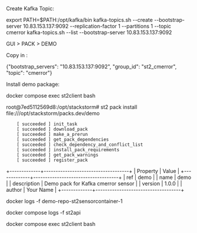 Create Kafka Topic:

export PATH=$PATH:/opt/kafka/bin
kafka-topics.sh --create --bootstrap-server 10.83.153.137:9092 --replication-factor 1 --partitions 1 --topic cmerror
kafka-topics.sh --list --bootstrap-server 10.83.153.137:9092



GUI > PACK > DEMO 

Copy in : 

{"bootstrap_servers": "10.83.153.137:9092", "group_id": "st2_cmerror", "topic": "cmerror"}

Install demo package:  

docker compose exec st2client bash 

root@7ed5112569d8:/opt/stackstorm# st2 pack install file:///opt/stackstorm/packs.dev/demo

        [ succeeded ] init_task
        [ succeeded ] download_pack
        [ succeeded ] make_a_prerun
        [ succeeded ] get_pack_dependencies
        [ succeeded ] check_dependency_and_conflict_list
        [ succeeded ] install_pack_requirements
        [ succeeded ] get_pack_warnings
        [ succeeded ] register_pack

+-------------+------------------------------------+
| Property    | Value                              |
+-------------+------------------------------------+
| ref         | demo                               |
| name        | demo                               |
| description | Demo pack for Kafka cmerror sensor |
| version     | 1.0.0                              |
| author      | Your Name                          |
+-------------+------------------------------------+

docker logs -f demo-repo-st2sensorcontainer-1

docker compose logs -f st2api

docker compose exec st2client bash 
